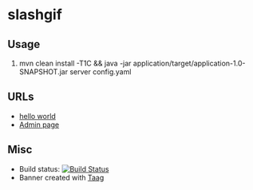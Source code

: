 slashgif
================

Usage
-----
1. mvn clean install -T1C && java -jar application/target/application-1.0-SNAPSHOT.jar server config.yaml

URLs
----
* [hello world](http://localhost:8080/api/hello)  
* [Admin page](http://localhost:8081)

Misc
----
* Build status: [![Build Status](https://travis-ci.org/TSAR-Industries/slashgif.svg?branch=master)](https://travis-ci.org/TSAR-Industries/slashgif)
* Banner created with [Taag](http://patorjk.com/software/taag)